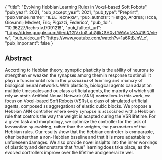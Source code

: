 {
  "title": "Evolving Hebbian Learning Rules in Voxel-based Soft Robots",
  "pub_year": 2021,
  "pub_accept_year": 2021,
  "pub_type": "Preprint",
  "pub_venue_name": "IEEE TechRxiv",
  "pub_authors": "Ferigo, Andrea; Iacca, Giovanni; Medvet, Eric; Pigozzi, Federico",
  "pub_doi": "10.36227/techrxiv.17091218",
  "pub_fulltext_url": "https://drive.google.com/file/d/1GjVxfn5tuhGjIk2SA0vLW6AgNKA418iO/view",
  "pub_video_url": "https://www.youtube.com/watch?v=1a6RtEJnV_c",
  "pub_important": false
}

## Abstract
According to Hebbian theory, synaptic plasticity is the ability of neurons to strengthen or weaken the synapses among them in response to stimuli. It plays a fundamental role in the processes of learning and memory of biological neural networks. With plasticity, biological agents can adapt on multiple timescales and outclass artificial agents, the majority of which still rely on static Artificial Neural Network (ANN) controllers. In this work, we focus on Voxel-based Soft Robots (VSRs), a class of simulated artificial agents, composed as aggregations of elastic cubic blocks. We propose a Hebbian ANN controller where every synapse is associated with a Hebbian rule that controls the way the weight is adapted during the VSR lifetime. For a given task and morphology, we optimize the controller for the task of locomotion by evolving, rather than the weights, the parameters of the Hebbian rules. Our results show that the Hebbian controller is comparable, often better than a non-Hebbian baseline and that it is more adaptable to unforeseen damages. We also provide novel insights into the inner workings of plasticity and demonstrate that "true" learning does take place, as the evolved controllers improve over the lifetime and generalize well.
